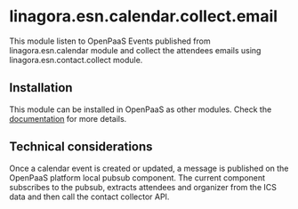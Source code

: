 # linagora.esn.calendar.collect.email

This module listen to OpenPaaS Events published from linagora.esn.calendar module and collect the attendees emails using linagora.esn.contact.collect module.

## Installation

This module can be installed in OpenPaaS as other modules. Check the [documentation](http://docs.open-paas.org/) for more details.

## Technical considerations

Once a calendar event is created or updated, a message is published on the OpenPaaS platform local pubsub component. The current component subscribes to the pubsub, extracts attendees and organizer from the ICS data and then call the contact collector API.

